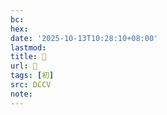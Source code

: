 ```yaml
---
bc:
hex:
date: '2025-10-13T10:28:10+08:00'
lastmod:
title: 􁫞
url: 􁫞
tags: [初]
src: DCCV
note:
---
```

